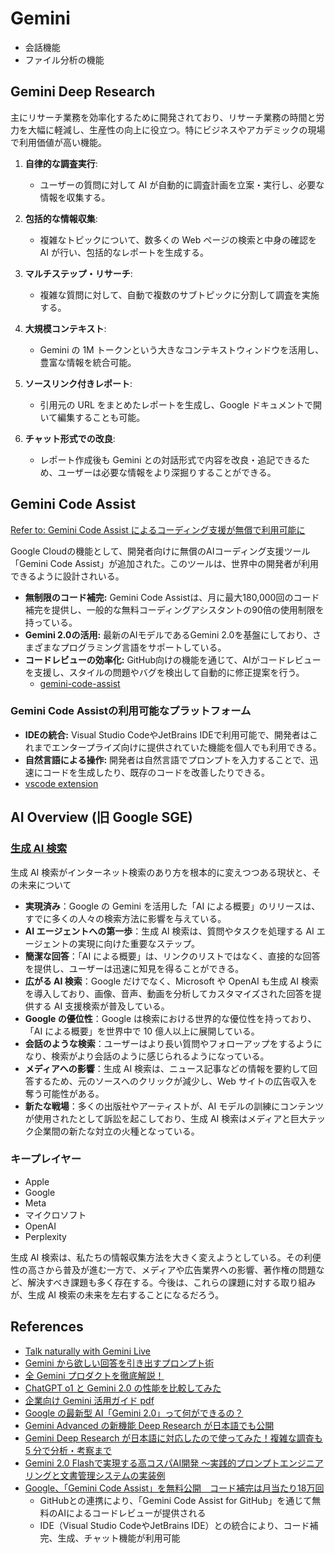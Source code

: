 # Gemini

- 会話機能
- ファイル分析の機能

## Gemini Deep Research

主にリサーチ業務を効率化するために開発されており、リサーチ業務の時間と労力を大幅に軽減し、生産性の向上に役立つ。特にビジネスやアカデミックの現場で利用価値が高い機能。

1. **自律的な調査実行**:

   - ユーザーの質問に対して AI が自動的に調査計画を立案・実行し、必要な情報を収集する。

2. **包括的な情報収集**:

   - 複雑なトピックについて、数多くの Web ページの検索と中身の確認を AI が行い、包括的なレポートを生成する。

3. **マルチステップ・リサーチ**:

   - 複雑な質問に対して、自動で複数のサブトピックに分割して調査を実施する。

4. **大規模コンテキスト**:

   - Gemini の 1M トークンという大きなコンテキストウィンドウを活用し、豊富な情報を統合可能。

5. **ソースリンク付きレポート**:

   - 引用元の URL をまとめたレポートを生成し、Google ドキュメントで開いて編集することも可能。

6. **チャット形式での改良**:
   - レポート作成後も Gemini との対話形式で内容を改良・追記できるため、ユーザーは必要な情報をより深掘りすることができる。

## Gemini Code Assist

[Refer to: Gemini Code Assist によるコーディング支援が無償で利用可能に](https://cloud.google.com/blog/ja/topics/developers-practitioners/gemini-code-assist?hl=ja)

Google Cloudの機能として、開発者向けに無償のAIコーディング支援ツール「Gemini Code Assist」が追加された。このツールは、世界中の開発者が利用できるように設計されいる。

- **無制限のコード補完:** Gemini Code Assistは、月に最大180,000回のコード補完を提供し、一般的な無料コーディングアシスタントの90倍の使用制限を持っている。
- **Gemini 2.0の活用:** 最新のAIモデルであるGemini 2.0を基盤にしており、さまざまなプログラミング言語をサポートしている。
- **コードレビューの効率化:** GitHub向けの機能を通じて、AIがコードレビューを支援し、スタイルの問題やバグを検出して自動的に修正提案を行う。
  - [gemini-code-assist](https://github.com/apps/gemini-code-assist)

### Gemini Code Assistの利用可能なプラットフォーム

- **IDEの統合:** Visual Studio CodeやJetBrains IDEで利用可能で、開発者はこれまでエンタープライズ向けに提供されていた機能を個人でも利用できる。
- **自然言語による操作:** 開発者は自然言語でプロンプトを入力することで、迅速にコードを生成したり、既存のコードを改善したりできる。
- [vscode extension](https://marketplace.visualstudio.com/items?itemName=Google.geminicodeassist)

## AI Overview (旧 Google SGE)

### [生成 AI 検索](https://www.technologyreview.jp/s/352931/generative-ai-search-10-breakthrough-technologies-2025/)

生成 AI 検索がインターネット検索のあり方を根本的に変えつつある現状と、その未来について

- **実現済み**：Google の Gemini を活用した「AI による概要」のリリースは、すでに多くの人々の検索方法に影響を与えている。
- **AI エージェントへの第一歩**：生成 AI 検索は、質問やタスクを処理する AI エージェントの実現に向けた重要なステップ。
- **簡潔な回答**：「AI による概要」は、リンクのリストではなく、直接的な回答を提供し、ユーザーは迅速に知見を得ることができる。
- **広がる AI 検索**：Google だけでなく、Microsoft や OpenAI も生成 AI 検索を導入しており、画像、音声、動画を分析してカスタマイズされた回答を提供する AI 支援検索が普及している。
- **Google の優位性**：Google は検索における世界的な優位性を持っており、「AI による概要」を世界中で 10 億人以上に展開している。
- **会話のような検索**：ユーザーはより長い質問やフォローアップをするようになり、検索がより会話のように感じられるようになっている。
- **メディアへの影響**：生成 AI 検索は、ニュース記事などの情報を要約して回答するため、元のソースへのクリックが減少し、Web サイトの広告収入を奪う可能性がある。
- **新たな戦場**：多くの出版社やアーティストが、AI モデルの訓練にコンテンツが使用されたとして訴訟を起こしており、生成 AI 検索はメディアと巨大テック企業間の新たな対立の火種となっている。

### キープレイヤー

- Apple
- Google
- Meta
- マイクロソフト
- OpenAI
- Perplexity

生成 AI 検索は、私たちの情報収集方法を大きく変えようとしている。その利便性の高さから普及が進む一方で、メディアや広告業界への影響、著作権の問題など、解決すべき課題も多く存在する。今後は、これらの課題に対する取り組みが、生成 AI 検索の未来を左右することになるだろう。

## References

- [Talk naturally with Gemini Live](https://support.google.com/gemini/answer/15274899)
- [Gemini から欲しい回答を引き出すプロンプト術](https://note.com/google_gemini/n/n60a9c426694e)
- [全 Gemini プロダクトを徹底解説！](https://blog.g-gen.co.jp/entry/gemini-product-explained)
- [ChatGPT o1 と Gemini 2.0 の性能を比較してみた](https://note.com/it_navi/n/nb14063a4f6e0)
- [企業向け Gemini 活用ガイド pdf](../images/pdf/GeminiforBusiness_Handbook202406_eBook.pdf)
- [Google の最新型 AI「Gemini 2.0」って何ができるの？](https://www.lifehacker.jp/article/2412-google-announced-efficient-new-gemini/)
- [Gemini Advanced の新機能 Deep Research が日本語でも公開](https://blog.google/intl/ja-jp/company-news/technology/gemini-advanced-deep-research/)
- [Gemini Deep Research が日本語に対応したので使ってみた！複雑な調査も 5 分で分析・考察まで](https://www.lifehacker.jp/article/2501-gemini-how-to-deepresearch/)
- [Gemini 2.0 Flashで実現する高コスパAI開発 〜実践的プロンプトエンジニアリングと文書管理システムの実装例](https://speakerdeck.com/erukiti/gemini-2-dot-0-flash-prompt-engineering)
- [Google、「Gemini Code Assist」を無料公開　コード補完は月当たり18万回](https://www.itmedia.co.jp/aiplus/articles/2502/26/news125.html)
  - GitHubとの連携により、「Gemini Code Assist for GitHub」を通じて無料のAIによるコードレビューが提供される
  - IDE（Visual Studio CodeやJetBrains IDE）との統合により、コード補完、生成、チャット機能が利用可能
